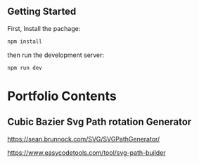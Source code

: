 ## Getting Started

First, Install the pachage:

```bash
npm install
```
then run the development server:
```bash
npm run dev
```


# Portfolio Contents

## Cubic Bazier Svg Path rotation Generator  
https://sean.brunnock.com/SVG/SVGPathGenerator/ 

https://www.easycodetools.com/tool/svg-path-builder




